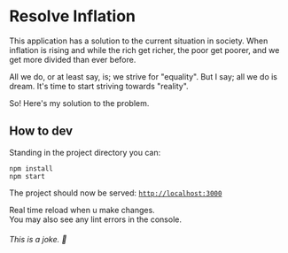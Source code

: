 # **Resolve Inflation**
This application has a solution to the current situation in society.
When inflation is rising and while the rich get richer, the poor get poorer, and we get more divided than ever before.

All we do, or at least say, is; we strive for "equality".
But I say; all we do is dream.
It's time to start striving towards "reality".

So! Here's my solution to the problem.

## How to dev
Standing in the project directory you can: 
```
npm install
npm start
```

The project should now be served:
[`http://localhost:3000`](https://this_is_url/)


Real time reload when u make changes. <br>
You may also see any lint errors in the console.

###### This is a joke. 💩
